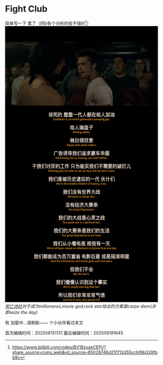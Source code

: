 # Fight Club

简单写一下 累了（阿b有个分析的挺不错的[^为什么《搏击俱乐部》有毒？]）
![这里本来有一张图片！！请耐心等待~~](/images/FightClub.png)
*[死亡诗社](/articles/movie/article4.md)对于成为millionares,movie god,rock star给出的方案是carpe diem(亦即seize the day)*

[^为什么《搏击俱乐部》有毒？]:https://www.bilibili.com/video/BV18zxseCEPj/?share_source=copy_web&vd_source=85028746d21f712d55ccb19b328fbb9c


有 <span id="busuanzi_page_pv">加载中...请刷新~~~</span> 个小伙伴看过本文


<!-- 文章编辑时间信息 -->
首次编辑时间：202508151131
最后编辑时间：202508191645
<!-- 编辑时间信息结束 -->
